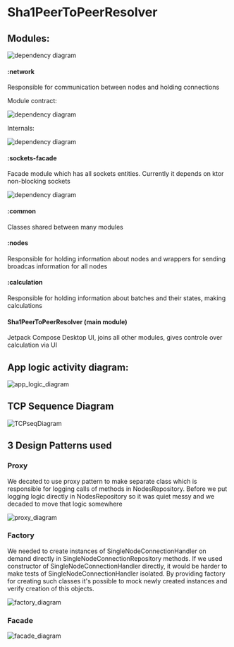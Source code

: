 # Sha1PeerToPeerResolver

## Modules:
![dependency diagram](dependency_diagram_v2.png)

#### :network
Responsible for communication between nodes and holding connections  

Module contract:  

![dependency diagram](network/network_contract_diagram.png)

Internals:  

![dependency diagram](network/network_internal_diagram.png)

#### :sockets-facade
Facade module which has all sockets entities. Currently it depends on ktor non-blocking sockets

![dependency diagram](sockets-facade/sockets_facade_diagram.png)

#### :common
Classes shared between many modules
#### :nodes
Responsible for holding information about nodes and wrappers for sending broadcas information for all nodes
#### :calculation
Responsible for holding information about batches and their states, making calculations
#### Sha1PeerToPeerResolver (main module)
Jetpack Compose Desktop UI, joins all other modules, gives controle over calculation via UI

## App logic activity diagram:

![app_logic_diagram](DP_Activity_Diagram.png)

## TCP Sequence Diagram
![TCPseqDiagram](TCPseqDiagram.png)

## 3 Design Patterns used

### Proxy
We decated to use proxy pattern to make separate class which is responsible for logging calls of methods in NodesRepository. Before we put logging logic directly in NodesRepository so it was quiet messy and we decaded to move that logic somewhere

![proxy_diagram](nodes/proxy_pattern_diagram.png)

### Factory
We needed to create instances of SingleNodeConnectionHandler on demand directly in SingleNodeConnectionRepository methods. If we used constructor of SingleNodeConnectionHandler directly, it would be harder to make tests of SingleNodeConnectionHandler isolated. By providing factory for creating such classes it's possible to mock newly created instances and verify creation of this objects.  

![factory_diagram](network/factory_pattern_diagram.png)

### Facade
![facade_diagram]()


